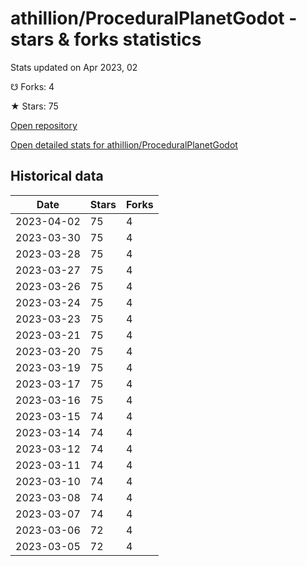 # athillion/ProceduralPlanetGodot - stars & forks statistics

Stats updated on Apr 2023, 02

☋ Forks: 4

★ Stars: 75

[Open repository](https://github.com/athillion/ProceduralPlanetGodot)

[Open detailed stats for athillion/ProceduralPlanetGodot](https://reviewgithub.com/rep/athillion/ProceduralPlanetGodot)

## Historical data
| Date | Stars | Forks |
|------|-------|-------|
| 2023-04-02 | 75 | 4 | 
| 2023-03-30 | 75 | 4 | 
| 2023-03-28 | 75 | 4 | 
| 2023-03-27 | 75 | 4 | 
| 2023-03-26 | 75 | 4 | 
| 2023-03-24 | 75 | 4 | 
| 2023-03-23 | 75 | 4 | 
| 2023-03-21 | 75 | 4 | 
| 2023-03-20 | 75 | 4 | 
| 2023-03-19 | 75 | 4 | 
| 2023-03-17 | 75 | 4 | 
| 2023-03-16 | 75 | 4 | 
| 2023-03-15 | 74 | 4 | 
| 2023-03-14 | 74 | 4 | 
| 2023-03-12 | 74 | 4 | 
| 2023-03-11 | 74 | 4 | 
| 2023-03-10 | 74 | 4 | 
| 2023-03-08 | 74 | 4 | 
| 2023-03-07 | 74 | 4 | 
| 2023-03-06 | 72 | 4 | 
| 2023-03-05 | 72 | 4 | 

